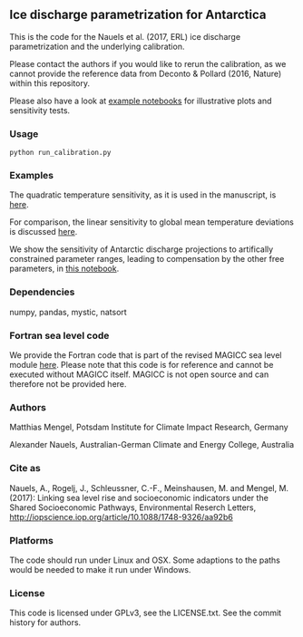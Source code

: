 ## Ice discharge parametrization for Antarctica

This is the code for the Nauels et al. (2017, ERL) ice discharge parametrization
and the underlying calibration.

Please contact the authors if you would like to rerun the calibration,
as we cannot provide the reference data from Deconto & Pollard (2016, Nature) within this repository.

Please also have a look at [example notebooks](examples) for illustrative plots and
sensitivity tests.

### Usage

`python run_calibration.py`

### Examples

The quadratic temperature sensitivity, as
it is used in the manuscript, is [here](examples/fast_sid_quadratic.ipynb).

For comparison, the linear sensitivity to global mean temperature deviations
is discussed [here](examples/fast_sid_linear.ipynb).

We show the sensitivity of Antarctic discharge projections to artifically
constrained parameter ranges, leading to compensation by the other free parameters,
in [this notebook](examples/fast_sid_param_sensitvity.ipynb).

### Dependencies

numpy, pandas, mystic, natsort

### Fortran sea level code

We provide the Fortran code that is part of the revised MAGICC sea level module
[here](fortran/MAGICC_SLR_AIS_SID_component.f90). Please note that this code is for reference and cannot be executed without MAGICC itself. MAGICC is not open source
and can therefore not be provided here.

### Authors

Matthias Mengel, Potsdam Institute for Climate Impact Research, Germany

Alexander Nauels, Australian-German Climate and Energy College, Australia

### Cite as

Nauels, A., Rogelj, J., Schleussner, C.-F., Meinshausen, M. and Mengel, M. (2017): Linking sea level rise and socioeconomic indicators under the Shared Socioeconomic Pathways,
Environmental Reserch Letters, http://iopscience.iop.org/article/10.1088/1748-9326/aa92b6

### Platforms

The code should run under Linux and OSX. Some adaptions to the paths
would be needed to make it run under Windows.

### License

This code is licensed under GPLv3, see the LICENSE.txt. See the commit history for authors.
